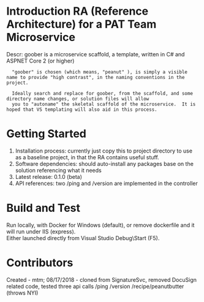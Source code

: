 # Introduction RA (Reference Architecture) for a PAT Team Microservice 

Descr: goober is a microservice scaffold, a template, written in C# and ASPNET Core 2 (or higher)

      "goober" is chosen (which means, "peanut" ), is simply a visible name to provide "high contrast", in the naming conventions in the project.

	  Ideally search and replace for goober, from the scaffold, and some directory name changes, or solution files will allow
	  you to "autoname" the skeletal scaffold of the microservice.  It is hoped that VS templating will also aid in this process.

# Getting Started
1.	Installation process: currently just copy this to project directory to use as a baseline project, in that the RA contains useful stuff.
2.	Software dependencies: should auto-install any packages base on the solution referencing what it needs
3.	Latest release:  0.1.0 (beta)
4.	API references: two   /ping   and  /version are implemented in the controller

# Build and Test
Run locally, with Docker for Windows (default), or remove dockerfile and it will run under IIS (express).    
Either launched directly from Visual Studio Debug\Start (F5).

# Contributors
Created - mtm; 08/17/2018 - cloned from SignatureSvc, removed DocuSign related code, tested three api calls    /ping   /version 
                               /recipe/peanutbutter (throws NYI)
